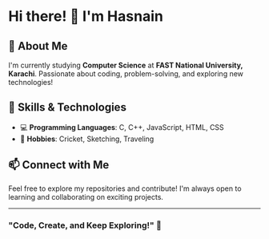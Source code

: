 # Hi there! 👋 I'm Hasnain

## 🚀 About Me
I'm currently studying **Computer Science** at **FAST National University, Karachi**. Passionate about coding, problem-solving, and exploring new technologies!

## 🎯 Skills & Technologies
- 💻 **Programming Languages**: C, C++, JavaScript, HTML, CSS
- 🎨 **Hobbies**: Cricket, Sketching, Traveling

## 📫 Connect with Me
Feel free to explore my repositories and contribute! I'm always open to learning and collaborating on exciting projects.

---
### "Code, Create, and Keep Exploring!" 🚀
